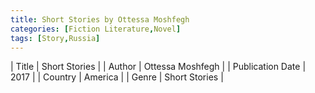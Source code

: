 ```yaml
---
title: Short Stories by Ottessa Moshfegh
categories: [Fiction Literature,Novel]
tags: [Story,Russia]
---     
```

| Title | Short Stories  |
| Author |  Ottessa Moshfegh  |
| Publication Date | 2017   |
| Country | America |
| Genre | Short Stories  |
        